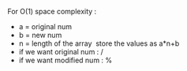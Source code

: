 For O(1) space complexity :
​
* a = original num
* b = new num
* n = length of the array
​
store the values as a*n+b
​
* if we want original num : /
* if we want modified num : %